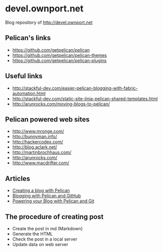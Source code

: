 # devel.ownport.net

Blog repository of http://devel.ownport.net

## Pelican's links

- https://github.com/getpelican/pelican
- https://github.com/getpelican/pelican-themes
- https://github.com/getpelican/pelican-plugins

## Useful links 

- http://stackful-dev.com/easier-pelican-blogging-with-fabric-automation.html
- http://stackful-dev.com/static-site-jinja-pelican-shared-templates.html
- http://arunrocks.com/moving-blogs-to-pelican/

## Pelican powered web sites

- http://www.mronge.com/
- http://bunnyman.info/
- http://hackercodex.com/
- http://blog.aclark.net/
- http://martinbrochhaus.com/
- http://arunrocks.com/
- http://www.macdrifter.com/

## Articles

- [Creating a blog with Pelican](http://blog.xlarrakoetxea.org/posts/2012/10/creating-a-blog-with-pelican/)
- [Blogging with Pelican and GitHub](http://martinbrochhaus.com/2012/02/pelican.html)
- [Powering your Blog with Pelican and Git](http://theon.github.io/powering-your-blog-with-pelican-and-git.html)

## The procedure of creating post

- Create the post in md (Markdown) 
- Generate the HTML
- Check the post in a local server
- Update data on web server

